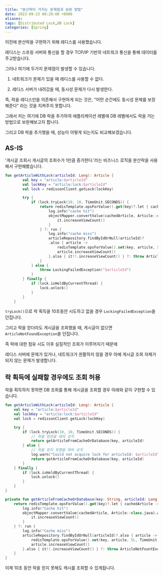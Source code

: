 ```yaml
---
title: "분산락이 가지는 문제점과 보완 방법"
date: 2023-09-23 00:29:00 +0900
aliases: 
tags: [Distributed Lock,DB Lock]
categories: [Spring]
---
```


이전에 분산락을 구현하기 위해 레디스를 사용했습니다.

레디스는 스프링 서버와 통신을 할 경우 TCP/IP 기반의 네트워크 통신을 통해 데이터를 주고받습니다.

그러나 여기에 두가지 문제점이 발생할 수 있습니다.

1. 네트워크가 문제가 있을 때 레디스를 사용할 수 없다.

2. 레디스 서버가 내려갔을 때, 동시성 문제가 다시 발생한다.

즉, 락을 레디스만을 의존해서 구현하게 되는 것은, "어떤 순간에도 동시성 문제를 보장해준다" 라는 것을 지켜주지 못합니다.

그래서 저는 여기에 DB 락을 추가하여 애플리케이션 레벨에 DB 레벨에서도 락을 거는 방법으로 보완해보고자 합니다.

그리고 DB 락을 추가했을 때, 성능이 어떻게 되는지도 비교해보겠습니다.

## **AS-IS**

'게시글 조회시 게시글의 조회수가 1만큼 증가한다.'라는 비즈니스 로직을 분산락을 사용해서 구현해봤습니다.

```kotlin
fun getArticleWithLock(articleId: Long): Article {
        val key = "article:$articleId"
        val lockKey = "article:lock:$articleId"
        val lock = redissonClient.getLock(lockKey)

        try {
            if (lock.tryLock(10, 10, TimeUnit.SECONDS)) {
                return redisTemplate.opsForValue().get(key)?.let { cachedArticle ->
                    log.info("cache hit")
                    objectMapper.convertValue(cachedArticle, Article::class.java).also {
                        it.increaseViewCount()
                    }
                } ?: run {
                    log.info("cache miss")
                    articleRepository.findByIdOrNull(articleId)?
                    .also { article ->
                        redisTemplate.opsForValue().set(key, article, 5L, TimeUnit.SECONDS)
                        article.increaseViewCount()
                    }.also { it!!.increaseViewCount() } ?: throw ArticleNotFountException()
                }
            } else {
                throw LockingFailedException("$articleId")
            }
        } finally {
            if (lock.isHeldByCurrentThread) {
                lock.unlock()
            }
        }
    }
```
`tryLock()`으로 락 획득을 10초동안 시도하고 없을 경우 `LockingFailedException`을 던집니다.

그리고 락을 얻더라도 게시글을 조회했을 때, 게시글이 없으면 `ArticleNotFoundException`을 던집니다.

즉 락에 대한 점유 시도 이후 실질적인 조회가 이루어지기 때문에

레디스 서버에 문제가 있거나, 네트워크가 원활하지 않을 경우 아예 게시글 조회 자체가 되지 않는 문제가 발생합니다.

## **락 획득에 실패할 경우에도 조회 허용**

락을 획득하지 못하면 DB 조회를 통해 게시글을 조회할 경우 아래와 같이 구현할 수 있습니다.

```kotlin
fun getArticleWithLock(articleId: Long): Article {
    val key = "article:$articleId"
    val lockKey = "article:lock:$articleId"
    val lock = redissonClient.getLock(lockKey)

    try {
        if (lock.tryLock(10, 10, TimeUnit.SECONDS)) {
            // 락을 얻었을 때의 로직
            return getArticleFromCacheOrDatabase(key, articleId)
        } else {
            // 락을 얻지 못했을 때의 로직
            log.warn("Could not acquire lock for articleId: $articleId")
            return getArticleFromCacheOrDatabase(key, articleId)
        }
    } finally {
        if (lock.isHeldByCurrentThread) {
            lock.unlock()
        }
    }
}

private fun getArticleFromCacheOrDatabase(key: String, articleId: Long): Article {
    return redisTemplate.opsForValue().get(key)?.let { cachedArticle ->
        log.info("Cache hit")
        objectMapper.convertValue(cachedArticle, Article::class.java).also {
            it.increaseViewCount()
        }
    } ?: run {
        log.info("Cache miss")
        articleRepository.findByIdOrNull(articleId)?.also { article ->
            redisTemplate.opsForValue().set(key, article, 5L, TimeUnit.SECONDS)
            article.increaseViewCount()
        }.also { it!!.increaseViewCount() } ?: throw ArticleNotFountException()
    }
}
```

이제 10초 동안 락을 얻지 못해도 캐시를 조회할 수 있게됩니다.


















